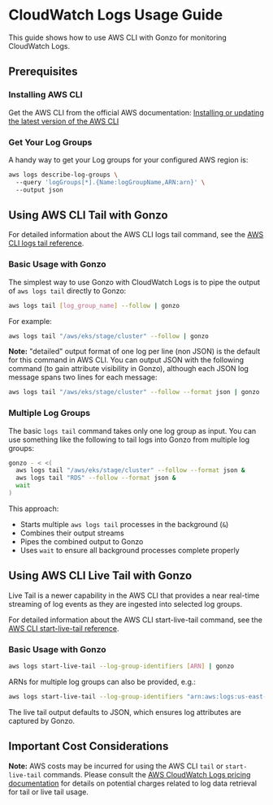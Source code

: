# CloudWatch Logs Usage Guide

This guide shows how to use AWS CLI with Gonzo for monitoring CloudWatch Logs.

## Prerequisites

### Installing AWS CLI

Get the AWS CLI from the official AWS documentation: [Installing or updating the latest version of the AWS CLI](https://docs.aws.amazon.com/cli/latest/userguide/getting-started-install.html)

### Get Your Log Groups

A handy way to get your Log groups for your configured AWS region is:

```bash
aws logs describe-log-groups \                                                                                                                                                              
  --query 'logGroups[*].{Name:logGroupName,ARN:arn}' \           
  --output json   
```

## Using AWS CLI Tail with Gonzo

For detailed information about the AWS CLI logs tail command, see the [AWS CLI logs tail reference](https://awscli.amazonaws.com/v2/documentation/api/latest/reference/logs/tail.html).

### Basic Usage with Gonzo

The simplest way to use Gonzo with CloudWatch Logs is to pipe the output of `aws logs tail` directly to Gonzo:

```bash
aws logs tail [log_group_name] --follow | gonzo
```

For example:

```bash
aws logs tail "/aws/eks/stage/cluster" --follow | gonzo
```

**Note:** "detailed" output format of one log per line (non JSON) is the default for this command in AWS CLI. You can output JSON with the following command (to gain attribute visibility in Gonzo), although each JSON log message spans two lines for each message:

```bash
aws logs tail "/aws/eks/stage/cluster" --follow --format json | gonzo
```

### Multiple Log Groups

The basic `logs tail` command takes only one log group as input. You can use something like the following to tail logs into Gonzo from multiple log groups:

```bash
gonzo - < <(                                                                                                                                                                                    
  aws logs tail "/aws/eks/stage/cluster" --follow --format json &
  aws logs tail "RDS" --follow --format json &
  wait
)
```

This approach:
- Starts multiple `aws logs tail` processes in the background (`&`)
- Combines their output streams
- Pipes the combined output to Gonzo
- Uses `wait` to ensure all background processes complete properly

## Using AWS CLI Live Tail with Gonzo

Live Tail is a newer capability in the AWS CLI that provides a near real-time streaming of log events as they are ingested into selected log groups.

For detailed information about the AWS CLI start-live-tail command, see the [AWS CLI start-live-tail reference](https://awscli.amazonaws.com/v2/documentation/api/latest/reference/logs/start-live-tail.html).

### Basic Usage with Gonzo

```bash
aws logs start-live-tail --log-group-identifiers [ARN] | gonzo
```

ARNs for multiple log groups can also be provided, e.g.:

```bash
aws logs start-live-tail --log-group-identifiers "arn:aws:logs:us-east-1:767397775588:log-group:/aws/eks/stage/cluster" "arn:aws:logs:us-east-1:767397775588:log-group:RDS" | gonzo
```

The live tail output defaults to JSON, which ensures log attributes are captured by Gonzo.

## Important Cost Considerations

**Note:** AWS costs may be incurred for using the AWS CLI `tail` or `start-live-tail` commands. Please consult the [AWS CloudWatch Logs pricing documentation](https://aws.amazon.com/cloudwatch/pricing/) for details on potential charges related to log data retrieval for tail or live tail usage.

